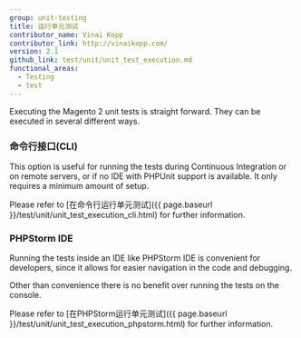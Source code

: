 ```yaml
---
group: unit-testing
title: 运行单元测试
contributor_name: Vinai Kopp
contributor_link: http://vinaikopp.com/
version: 2.1
github_link: test/unit/unit_test_execution.md
functional_areas:
  - Testing
  - test
---
```


Executing the Magento 2 unit tests is straight forward.
They can be executed in several different ways.

### 命令行接口(CLI)  

This option is useful for running the tests during Continuous Integration or on remote servers, or if no IDE with PHPUnit support is available. It only requires a minimum amount of setup.  

Please refer to [在命令行运行单元测试]({{ page.baseurl }}/test/unit/unit_test_execution_cli.html) for further information.

### PHPStorm IDE  
Running the tests inside an IDE like PHPStorm IDE is convenient for developers, since it allows for easier navigation in the code and debugging.

Other than convenience there is no benefit over running the tests on the console.

Please refer to [在PHPStorm运行单元测试]({{ page.baseurl }}/test/unit/unit_test_execution_phpstorm.html) for further information.
